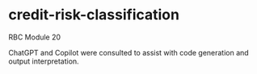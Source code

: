 # credit-risk-classification
 RBC Module 20

 ChatGPT and Copilot were consulted to assist with code generation and output interpretation.

